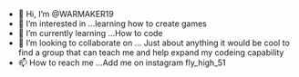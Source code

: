 - 👋 Hi, I’m @WARMAKER19
- 👀 I’m interested in ...learning how to create games 
- 🌱 I’m currently learning ...How to code
- 💞️ I’m looking to collaborate on ... Just about anything it would be cool to find a group that can teach me and help expand my codeing capability
- 📫 How to reach me ...Add me on instagram fly_high_51

<!---
WARMAKER19/WARMAKER19 is a ✨ special ✨ repository because its `README.md` (this file) appears on your GitHub profile.
You can click the Preview link to take a look at your changes.
--->
